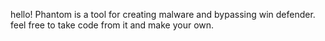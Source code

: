 hello!
Phantom is a tool for creating malware and bypassing win defender.
feel free to take code from it and make your own.
